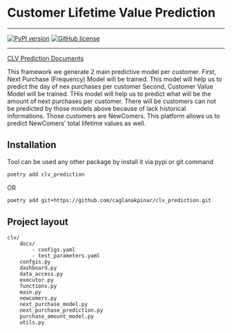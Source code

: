 # Customer Lifetime Value Prediction

---------------------------

[![PyPI version](https://badge.fury.io/py/clv-prediction.svg)](https://badge.fury.io/py/clv-prediction)
[![GitHub license](https://img.shields.io/github/license/caglanakpinar/clv_prediction)](https://github.com/caglanakpinar/clv_prediction/blob/master/LICENSE)

----------------------------

[CLV Prediction Documents](https://caglanakpinar.github.io/clv_prediciton/)



This framework we generate 2 main predictive model per customer. 
First, Next Purchase (Frequency) Model will be trained. 
This model will help us to predict the day of nex purchases per customer
Second, Customer Value Model will be trained. 
THis model will help us to predict what will be the amount of next purchases per customer.
There will be customers can not be predicted by those models above because of lack historical informations. 
Those customers are NewComers.
This platform allows us to predict NewComers' total lifetime values as well.

## Installation

Tool can be used any other package by install it via pypi or git command

```bash
poetry add clv_prediction
```
OR

```bash
poetry add git+https://github.com/caglanakpinar/clv_prediction.git
```

## Project layout

    clv/
        docs/   
            - configs.yaml
            - test_parameters.yaml
        confgis.py
        dashboard.py
        data_access.py
        executor.py
        functions.py
        main.py
        newcomers.py
        next_purchase_model.py
        next_purchase_prediction.py
        purchase_amount_model.py
        utils.py
